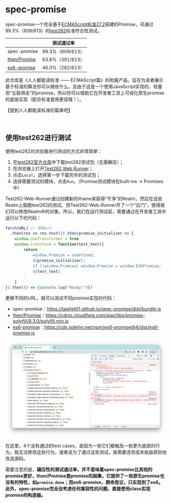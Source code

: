 # spec-promise

spec-promise一个完全基于[ECMAScript标准27.2](https://tc39.es/ecma262/multipage/control-abstraction-objects.html#sec-promise-objects)搭建的Promise，可通过99.3%（609/613）的[test262](https://github.com/tc39/test262)标准符合性测试。

|                                                            | 测试通过率       |
| ---------------------------------------------------------- | ---------------- |
| spec-promise                                               | 99.3%（609/613） |
| [then/Promise](https://github.com/then/promise)            | 63.8%（391/613） |
| [es6-promise](https://github.com/stefanpenner/es6-promise) | 46.0%（282/613） |

此仓库是《人人都能读标准 —— ECMAScript篇》的附属产品，旨在为读者展示基于标准的算法你可以做些什么。且由于这是一个使用JavaScript实现的、轻量但“五脏俱全”的promise，所以你可以借助它在开发者工具上可视化原生promise的底层实现（配合标准食用更佳哦！）。

【提到人人都能读标准的篇章吧】

<br />


## 使用test262进行测试

使用test262对浏览器进行测试的方式非常简单：

1. 在[test262官方仓库](https://github.com/tc39/test262)中下载test262测试包（无需解压）；
2. 在浏览器上打开[Test262 Web Runner](https://bakkot.github.io/test262-web-runner/)；
3. 点击`Local`，选择第一步下载完毕的测试包；
4. 选择需要测试的模块，点击`Run`。（Promise测试模块在built-ins -> Promises中）

Test262-Web-Runner通过创建新的iframe来获得“干净”的Realm，然后在这些Realm上面跑test262的测试。但Test262-Web-Runner开了一个“后门”，使得我们可以修改Realm中的对象。所以，我们在运行测试前，需要通过在开发者工具中运行以下的代码：

```js
fetch(URL) // 更换url
  .then(res => res.text()).then(promise_initializer => {
    window.useTransformer = true
    window.transform = function(test_text){
        return `
            window.Promise = undefined;
            ${promise_initializer};
            if (!window.Promise) window.Promise = window.ES6Promise;
            ${test_text}
        `
    }
}).then(() => {console.log("Ready!")})
```

更换不同的URL，就可以测试不同promise实现的代码：

- spec-promise：https://lawliet01.github.io/spec-promise/dist/bundle.js
- [then/Promise](https://github.com/then/promise)：https://cdnjs.cloudflare.com/ajax/libs/promise-polyfill/8.3.0/polyfill.min.js
- [es6-promise](https://github.com/stefanpenner/es6-promise)：https://cdn.jsdelivr.net/npm/es6-promise@4/dist/es6-promise.js

![test-result](image/test-result.png)

在这里，4个没有通过的test cases，是因为一些它们都触及一些更为底层的行为，我无法修改这些行为，或者说为了通过这些测试，我需要违背成本收益原则地改造源码。

需要注意的是，**碾压性的测试通过率，并不意味着spec-promise比其他的promise更好，then/Promise是promise的超集，它提供了一些原生promise也没有的特性，如`promise.done`；而es6-promise，顾命思议，只实现到了es6。此外，spec-promise完全没考虑任何兼容性的问题，直接使用class实现promise的构造器。**

